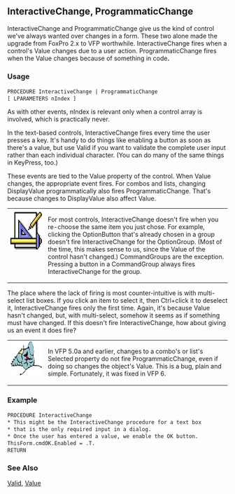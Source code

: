 ## InteractiveChange, ProgrammaticChange

InteractiveChange and ProgrammaticChange give us the kind of control we've always wanted over changes in a form. These two alone made the upgrade from FoxPro 2.x to VFP worthwhile. InteractiveChange fires when a control's Value changes due to a user action. ProgrammaticChange fires when the Value changes because of something in code<b>.</b>

### Usage

```foxpro
PROCEDURE InteractiveChange | ProgrammaticChange
[ LPARAMETERS nIndex ]
```

As with other events, nIndex is relevant only when a control array is involved, which is practically never.

In the text-based controls, InteractiveChange fires every time the user presses a key. It's handy to do things like enabling a button as soon as there's a value, but use Valid if you want to validate the complete user input rather than each individual character. (You can do many of the same things in KeyPress, too.)

These events are tied to the Value property of the control. When Value changes, the appropriate event fires. For combos and lists, changing DisplayValue programmatically also fires ProgrammaticChange. That's because changes to DisplayValue also affect Value.

<table>
<tr>
  <td width="17%" valign="top">
<img width="94" height="94" src="Design.gif">
  </td>
  <td width="83%">
  <p>For most controls, InteractiveChange doesn't fire when you re-choose the same item you just chose. For example, clicking the OptionButton that's already chosen in a group doesn't fire InteractiveChange for the OptionGroup. (Most of the time, this makes sense to us, since the Value of the control hasn't changed.) CommandGroups are the exception. Pressing a button in a CommandGroup always fires InteractiveChange for the group.</p>
  </td>
 </tr>
</table>

The place where the lack of firing is most counter-intuitive is with multi-select list boxes. If you click an item to select it, then Ctrl+click it to deselect it, InteractiveChange fires only the first time. Again, it's because Value hasn't changed, but, with multi-select, somehow it seems as if something must have changed. If this doesn't fire InteractiveChange, how about giving us an event it does fire? 

<table>
<tr>
  <td width="17%" valign="top">
<img width="95" height="78" src="fixbug1.gif">
  </td>
  <td width="83%">
  <p>In VFP 5.0a and earlier, changes to a combo's or list's Selected property do not fire ProgrammaticChange, even if doing so changes the object's Value. This is a bug, plain and simple. Fortunately, it was fixed in VFP 6.</p>
  </td>
 </tr>
</table>

### Example

```foxpro
PROCEDURE InteractiveChange
* This might be the InteractiveChange procedure for a text box
* that is the only required input in a dialog.
* Once the user has entered a value, we enable the OK button.
ThisForm.cmdOK.Enabled = .T.
RETURN
```
### See Also

[Valid](s4g413.md), [Value](s4g414.md)
